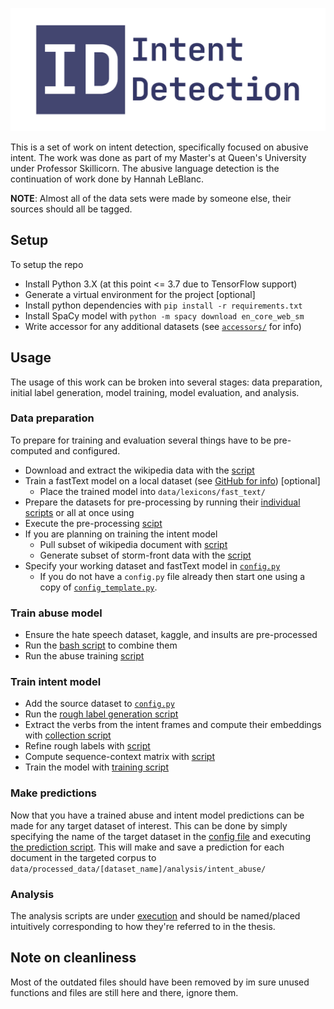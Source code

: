 ![](banner.png)

This is a set of work on intent detection, specifically focused on abusive intent.
The work was done as part of my Master's at Queen's University under Professor Skillicorn.
The abusive language detection is the continuation of work done by Hannah LeBlanc.

**NOTE**: Almost all of the data sets were made by someone else, their sources should all be tagged.


## Setup

To setup the repo 

* Install Python 3.X (at this point <= 3.7 due to TensorFlow support)
* Generate a virtual environment for the project [optional]
* Install python dependencies with `pip install -r requirements.txt`
* Install SpaCy model with `python -m spacy download en_core_web_sm`
* Write accessor for any additional datasets (see [`accessors/`](data/accessors/) for info)


## Usage

The usage of this work can be broken into several stages: data preparation, initial label generation, model training, 
model evaluation, and analysis.


### Data preparation

To prepare for training and evaluation several things have to be pre-computed and configured.

* Download and extract the wikipedia data with the [script](data/scripts/extract_wikipedia_corpus.py)
* Train a fastText model on a local dataset (see [GitHub for info](https://github.com/facebookresearch/fastText/)) [optional]
  * Place the trained model into `data/lexicons/fast_text/`
* Prepare the datasets for pre-processing by running their [individual scripts](data/preparation/) or all at once using 
* Execute the pre-processing [scipt](execution/pre_processing/pre_process.py)
* If you are planning on training the intent model
    * Pull subset of wikipedia document with [script](execution/pre_train/wikipedia_subset.py)
    * Generate subset of storm-front data with the [script](execution/pre_train/storm_front_subset.py)
* Specify your working dataset and fastText model in [`config.py`](config.py)
  * If you do not have a `config.py` file already then start one using a copy of [`config_template.py`](config_template.py).


### Train abuse model

* Ensure the hate speech dataset, kaggle, and insults are pre-processed
* Run the [bash script](data/scripts/generate_abuse.sh) to combine them
* Run the abuse training [script](execution/training/abuse.py)


### Train intent model

* Add the source dataset to [`config.py`](config.py)
* Run the [rough label generation script](execution/intent/compute_rough_labels.py)
* Extract the verbs from the intent frames and compute their embeddings with [collection script](execution/analysis/embeddings/collect_intent_verbs.py)
* Refine rough labels with [script](execution/intent/refine_rough_labels.py)
* Compute sequence-context matrix with [script](execution/pre_train/context_sequence_matrix.py)
* Train the model with [training script](execution/training/intent.py)


### Make predictions

Now that you have a trained abuse and intent model predictions can be made for any target dataset of interest.
This can be done by simply specifying the name of the target dataset in the [config file](config.py) and executing [the prediction script](execution/prediction/abusive_intent.py).
This will make and save a prediction for each document in the targeted corpus to `data/processed_data/[dataset_name]/analysis/intent_abuse/`

### Analysis

The analysis scripts are under [execution](execution/analysis/) and should be named/placed intuitively corresponding to how they're referred to in the thesis.


## Note on cleanliness

Most of the outdated files should have been removed by im sure unused functions and files are still here and there, ignore them.
